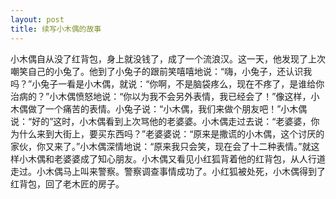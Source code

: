 ```yaml
---
layout: post
title: 续写小木偶的故事
---
```



小木偶自从没了红背包，身上就没钱了，成了一个流浪汉。这一天，他发现了上次嘲笑自己的小兔了。他到了小兔子的跟前笑嘻嘻地说：“嗨，小兔子，还认识我吗？”小兔子一看是小木偶，就说：“你啊，不是脑袋疼么，现在不疼了，是谁给你治病的？”小木偶愤怒地说：“你以为我不会另外表情，我已经会了！”像这样，小木偶做了一个痛苦的表情。小兔子说：“小木偶，我们来做个朋友吧！”小木偶说：“好的”这时，小木偶看到上次骂他的老婆婆。小木偶走过去说：“老婆婆，你为什么来到大街上，要买东西吗？”老婆婆说：“原来是撒谎的小木偶，这个讨厌的家伙，你又来了。”小木偶深情地说：“原来我只会笑，现在会了十二种表情。”就这样小木偶和老婆婆成了知心朋友。小木偶又看见小红狐背着他的红背包，从人行道走过。小木偶马上叫来警察。警察调查事情成功了。小红狐被处死，小木偶得到了红背包，回了老木匠的房子。
